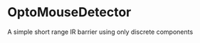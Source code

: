 OptoMouseDetector
=================

A simple short range IR barrier using only discrete components
